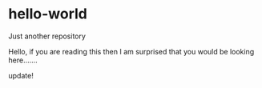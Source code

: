 # hello-world
Just another repository

Hello, if you are reading this then I am surprised that you would be looking here.......

update!
